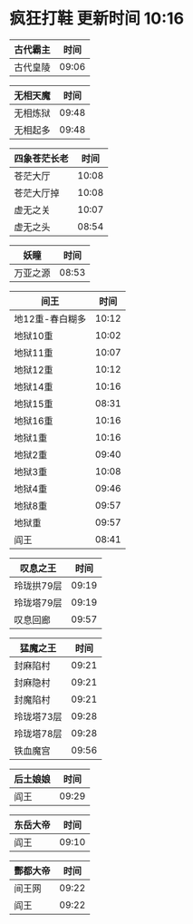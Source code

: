 # 疯狂打鞋 更新时间 10:16

| 古代霸主   | 时间    |
|--------|-------|
| 古代皇陵 | 09:06 |

| 无相天魔   | 时间    |
|--------|-------|
| 无相炼狱 | 09:48 |
| 无相起多 | 09:48 |

| 四象苍茫长老   | 时间    |
|--------|-------|
| 苍茫大厅 | 10:08 |
| 苍茫大厅掉 | 10:08 |
| 虚无之关 | 10:07 |
| 虚无之头 | 08:54 |

| 妖瞳   | 时间    |
|--------|-------|
| 万亚之源 | 08:53 |

| 间王   | 时间    |
|--------|-------|
| 地12重-春白糊多 | 10:12 |
| 地狱10重 | 10:02 |
| 地狱11重 | 10:07 |
| 地狱12重 | 10:12 |
| 地狱14重 | 10:16 |
| 地狱15重 | 08:31 |
| 地狱16重 | 10:16 |
| 地狱1重 | 10:16 |
| 地狱2重 | 09:40 |
| 地狱3重 | 10:08 |
| 地狱4重 | 09:46 |
| 地狱8重 | 09:57 |
| 地狱重 | 09:57 |
| 阎王 | 08:41 |

| 叹息之王   | 时间    |
|--------|-------|
| 玲珑拱79层 | 09:19 |
| 玲珑塔79层 | 09:19 |
| 叹息回廊 | 09:57 |

| 猛魔之王   | 时间    |
|--------|-------|
| 封麻陷村 | 09:21 |
| 封麻隐村 | 09:21 |
| 封魔陷村 | 09:21 |
| 玲珑塔73层 | 09:28 |
| 玲珑塔78层 | 09:28 |
| 铁血魔宫 | 09:56 |

| 后土娘娘   | 时间    |
|--------|-------|
| 阎王 | 09:29 |

| 东岳大帝   | 时间    |
|--------|-------|
| 阎王 | 09:10 |

| 酆都大帝   | 时间    |
|--------|-------|
| 间王网 | 09:22 |
| 阎王 | 09:22 |
